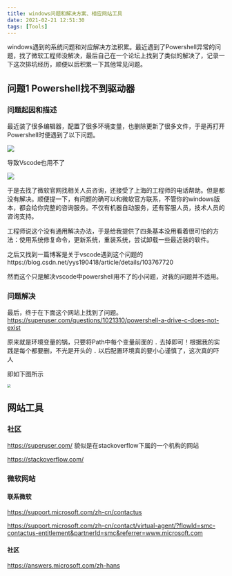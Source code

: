 ```yaml
---
title: windows问题和解决方案、相应网站工具
date: 2021-02-21 12:51:30
tags: [Tools]
---
```


windows遇到的系统问题和对应解决方法积累。最近遇到了Powershell异常的问题，找了微软工程师没解决，最后自己在一个论坛上找到了类似的解决了，记录一下这次排坑经历，顺便以后积累一下其他常见问题。

<!--more-->

## 问题1 Powershell找不到驱动器

### 问题起因和描述

最近装了很多编辑器，配置了很多环境变量，也删除更新了很多文件，于是再打开Powershell时便遇到了以下问题。

![](https://fzc-1300590701.cos.ap-nanjing.myqcloud.com/blogImages/windows%E7%8E%AF%E5%A2%83%E9%97%AE%E9%A2%98//2.png)

导致Vscode也用不了

![](https://fzc-1300590701.cos.ap-nanjing.myqcloud.com/blogImages/windows%E7%8E%AF%E5%A2%83%E9%97%AE%E9%A2%98//1.png)

于是去找了微软官网找相关人员咨询，还接受了上海的工程师的电话帮助。但是都没有解决。顺便提一下，有问题的确可以和微软官方联系，不管你的windows版本，都会给你完整的咨询服务。不仅有机器自动服务，还有客服人员，技术人员的咨询支持。

工程师说这个没有通用解决办法，于是给我提供了四条基本没用看着很可怕的方法：使用系统修复命令，更新系统，重装系统，尝试卸载一些最近装的软件。

之后又找到一篇博客是关于vscode遇到这个问题的https://blog.csdn.net/yys190418/article/details/103767720

然而这个只是解决vscode中powershell用不了的小问题，对我的问题并不适用。

### 问题解决

最后，终于在下面这个网站上找到了问题。https://superuser.com/questions/1021310/powershell-a-drive-c-does-not-exist

原来就是环境变量的锅，只要将Path中每个变量前面的 `.` 去掉即可！根据我的实践是每个都要删，不光是开头的 `.` 以后配置环境真的要小心谨慎了，这次真的吓人

即如下图所示

<img src="https://fzc-1300590701.cos.ap-nanjing.myqcloud.com/blogImages/windows%E7%8E%AF%E5%A2%83%E9%97%AE%E9%A2%98//3.png" style="zoom:50%;" />

## 网站工具

### 社区

https://superuser.com/ 	貌似是在stackoverflow下属的一个机构的网站

https://stackoverflow.com/

### 微软网站

#### 联系微软 

https://support.microsoft.com/zh-cn/contactus 

https://support.microsoft.com/zh-cn/contact/virtual-agent/?flowId=smc-contactus-entitlement&partnerId=smc&referrer=www.microsoft.com 

#### 社区

https://answers.microsoft.com/zh-hans